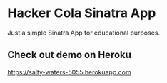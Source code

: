 # Hacker Cola Sinatra App

Just a simple Sinatra App for educational purposes.

## Check out demo on Heroku

https://salty-waters-5055.herokuapp.com

